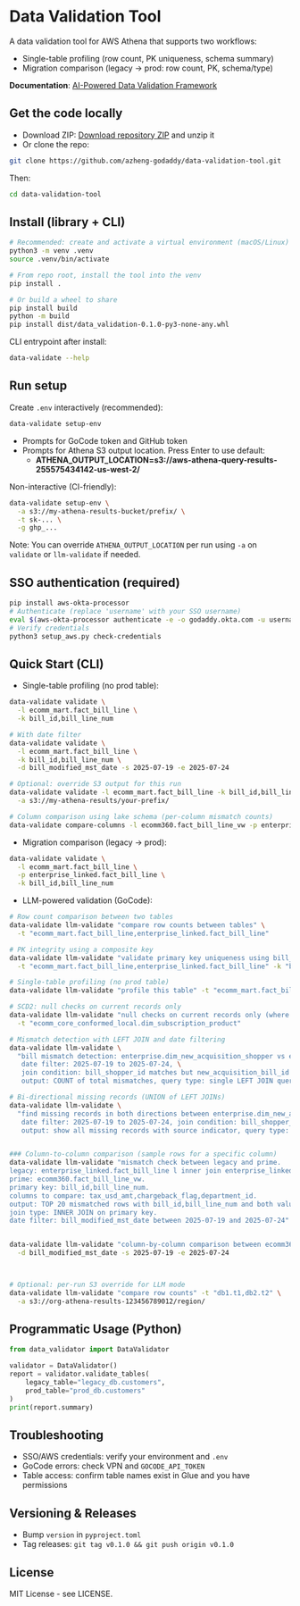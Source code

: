 # Data Validation Tool

A data validation tool for AWS Athena that supports two workflows:
- Single-table profiling (row count, PK uniqueness, schema summary)
- Migration comparison (legacy → prod: row count, PK, schema/type)

**Documentation**: [AI-Powered Data Validation Framework](https://godaddy-corp.atlassian.net/wiki/spaces/~azheng/pages/3869468704/AI-Powered+Data+Validation+Framework)

## Get the code locally

- Download ZIP: [Download repository ZIP](https://github.com/azheng-godaddy/data-validation-tool/archive/refs/heads/main.zip) and unzip it
- Or clone the repo:
```bash
git clone https://github.com/azheng-godaddy/data-validation-tool.git
```
Then:
```bash
cd data-validation-tool
```

## Install (library + CLI)

```bash
# Recommended: create and activate a virtual environment (macOS/Linux)
python3 -m venv .venv
source .venv/bin/activate

# From repo root, install the tool into the venv
pip install .

# Or build a wheel to share
pip install build
python -m build
pip install dist/data_validation-0.1.0-py3-none-any.whl
```

CLI entrypoint after install:
```bash
data-validate --help
```

## Run setup

Create `.env` interactively (recommended):
```bash
data-validate setup-env
```
- Prompts for GoCode token and GitHub token
- Prompts for Athena S3 output location. Press Enter to use default:
  - **ATHENA_OUTPUT_LOCATION=s3://aws-athena-query-results-255575434142-us-west-2/**

Non-interactive (CI-friendly):
```bash
data-validate setup-env \
  -a s3://my-athena-results-bucket/prefix/ \
  -t sk-... \
  -g ghp_...
```

Note: You can override `ATHENA_OUTPUT_LOCATION` per run using `-a` on `validate` or `llm-validate` if needed.

## SSO authentication (required)

```bash
pip install aws-okta-processor
# Authenticate (replace 'username' with your SSO username)
eval $(aws-okta-processor authenticate -e -o godaddy.okta.com -u username)
# Verify credentials
python3 setup_aws.py check-credentials
```

## Quick Start (CLI)

- Single-table profiling (no prod table):
```bash
data-validate validate \
  -l ecomm_mart.fact_bill_line \
  -k bill_id,bill_line_num

# With date filter
data-validate validate \
  -l ecomm_mart.fact_bill_line \
  -k bill_id,bill_line_num \
  -d bill_modified_mst_date -s 2025-07-19 -e 2025-07-24

# Optional: override S3 output for this run
data-validate validate -l ecomm_mart.fact_bill_line -k bill_id,bill_line_num \
  -a s3://my-athena-results/your-prefix/

# Column comparison using lake schema (per-column mismatch counts)
data-validate compare-columns -l ecomm360.fact_bill_line_vw -p enterprise_linked.fact_bill_line -k bill_id,bill_line_num -d bill_modified_mst_date -s 2025-07-19 -e 2025-07-24
```

- Migration comparison (legacy → prod):
```bash
data-validate validate \
  -l ecomm_mart.fact_bill_line \
  -p enterprise_linked.fact_bill_line \
  -k bill_id,bill_line_num
```

- LLM-powered validation (GoCode):
```bash
# Row count comparison between two tables
data-validate llm-validate "compare row counts between tables" \
  -t "ecomm_mart.fact_bill_line,enterprise_linked.fact_bill_line"

# PK integrity using a composite key
data-validate llm-validate "validate primary key uniqueness using bill_id and bill_line_num columns" \
  -t "ecomm_mart.fact_bill_line,enterprise_linked.fact_bill_line" -k "bill_id,bill_line_num"

# Single-table profiling (no prod table)
data-validate llm-validate "profile this table" -t "ecomm_mart.fact_bill_line"

# SCD2: null checks on current records only
data-validate llm-validate "null checks on current records only (where is_current = 'Y')" \
  -t "ecomm_core_conformed_local.dim_subscription_product"

# Mismatch detection with LEFT JOIN and date filtering
data-validate llm-validate \
  "bill mismatch detection: enterprise.dim_new_acquisition_shopper vs enterprise_linked.dim_new_acquisition_shopper, \
   date filter: 2025-07-19 to 2025-07-24, \
   join condition: bill_shopper_id matches but new_acquisition_bill_id differs, \
   output: COUNT of total mismatches, query type: single LEFT JOIN query"

# Bi-directional missing records (UNION of LEFT JOINs)
data-validate llm-validate \
  "find missing records in both directions between enterprise.dim_new_acquisition_shopper and enterprise_linked.dim_new_acquisition_shopper, \
   date filter: 2025-07-19 to 2025-07-24, join condition: bill_shopper_id matches, \
   output: show all missing records with source indicator, query type: UNION of LEFT JOINs"


### Column-to-column comparison (sample rows for a specific column)
data-validate llm-validate "mismatch check between legacy and prime.
legacy: enterprise_linked.fact_bill_line l inner join enterprise_linked.fact_bill b on l.bill_id = b.bill_id.
prime: ecomm360.fact_bill_line_vw.
primary key: bill_id,bill_line_num.
columns to compare: tax_usd_amt,chargeback_flag,department_id.
output: TOP 20 mismatched rows with bill_id,bill_line_num and both values for each column.
join type: INNER JOIN on primary key.
date filter: bill_modified_mst_date between 2025-07-19 and 2025-07-24"


data-validate llm-validate "column-by-column comparison between ecomm360.fact_bill_line_vw and enterprise_linked.fact_bill_line, primary key: bill_id,bill_line_num, columns: subaccount_customer_id,item_tracking_code,pf_id, output: COUNT mismatches per column, join type: INNER JOIN on primary key" \
  -d bill_modified_mst_date -s 2025-07-19 -e 2025-07-24



# Optional: per-run S3 override for LLM mode
data-validate llm-validate "compare row counts" -t "db1.t1,db2.t2" \
  -a s3://org-athena-results-123456789012/region/
```

## Programmatic Usage (Python)

```python
from data_validator import DataValidator

validator = DataValidator()
report = validator.validate_tables(
    legacy_table="legacy_db.customers",
    prod_table="prod_db.customers"
)
print(report.summary)
```

## Troubleshooting

- SSO/AWS credentials: verify your environment and `.env`
- GoCode errors: check VPN and `GOCODE_API_TOKEN`
- Table access: confirm table names exist in Glue and you have permissions

## Versioning & Releases

- Bump `version` in `pyproject.toml`
- Tag releases: `git tag v0.1.0 && git push origin v0.1.0`

## License

MIT License - see LICENSE. 
